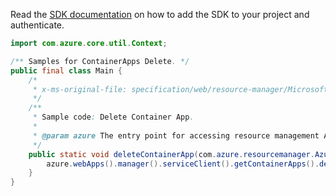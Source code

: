Read the [SDK documentation](https://github.com/Azure/azure-sdk-for-java/blob/azure-resourcemanager_2.12.0/sdk/resourcemanager/azure-resourcemanager/README.md) on how to add the SDK to your project and authenticate.

```java
import com.azure.core.util.Context;

/** Samples for ContainerApps Delete. */
public final class Main {
    /*
     * x-ms-original-file: specification/web/resource-manager/Microsoft.Web/stable/2021-03-01/examples/DeleteContainerApp.json
     */
    /**
     * Sample code: Delete Container App.
     *
     * @param azure The entry point for accessing resource management APIs in Azure.
     */
    public static void deleteContainerApp(com.azure.resourcemanager.AzureResourceManager azure) {
        azure.webApps().manager().serviceClient().getContainerApps().delete("rg", "testWorkerApp0", Context.NONE);
    }
}
```
